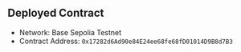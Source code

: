 
## Deployed Contract

- Network: Base Sepolia Testnet
- Contract Address: `0x17282d6Ad90e84E24ee68fe68fD01014D9B8d7B3`